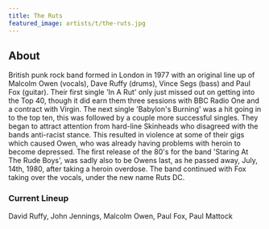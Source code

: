 ```yaml
---
title: The Ruts
featured_image: artists/t/the-ruts.jpg
---
```

## About

British punk rock band formed in London in 1977 with an original line up of Malcolm Owen (vocals), Dave Ruffy (drums), Vince Segs (bass) and Paul Fox (guitar). Their first single 'In A Rut' only just missed out on getting into the Top 40, though it did earn them three sessions with BBC Radio One and a contract with Virgin. The next single 'Babylon's Burning' was a hit going in to the top ten, this was followed by a couple more successful singles. They began to attract attention from hard-line Skinheads who disagreed with the bands anti-racist stance. This resulted in violence at some of their gigs which caused Owen, who was already having problems with heroin to become depressed. The first release of the 80's for the band 'Staring At The Rude Boys', was sadly also to be Owens last, as he passed away, July, 14th, 1980, after taking a heroin overdose.
The band continued with Fox taking over the vocals, under the new name Ruts DC.

### Current Lineup

David Ruffy, John Jennings, Malcolm Owen, Paul Fox, Paul Mattock

